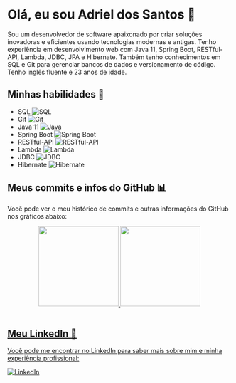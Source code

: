 
# Olá, eu sou Adriel dos Santos 👋

Sou um desenvolvedor de software apaixonado por criar soluções inovadoras e eficientes usando tecnologias modernas e antigas. Tenho experiência em desenvolvimento web com Java 11, Spring Boot, RESTful-API, Lambda, JDBC, JPA e Hibernate. Também tenho conhecimentos em SQL e Git para gerenciar bancos de dados e versionamento de código. Tenho inglês fluente e 23 anos de idade.

## Minhas habilidades 🚀

- SQL ![SQL](https://img.icons8.com/color/48/000000/sql.png)
- Git ![Git](https://img.icons8.com/color/48/000000/git.png)
- Java 11 ![Java](https://img.icons8.com/color/48/000000/java-coffee-cup-logo.png)
- Spring Boot ![Spring Boot](https://img.icons8.com/color/48/000000/spring-logo.png)
- RESTful-API ![RESTful-API](https://img.icons8.com/nolan/64/api-settings.png)
- Lambda ![Lambda](https://img.icons8.com/color/48/000000/lambda.png)
- JDBC ![JDBC](https://img.icons8.com/color/48/000000/database.png)
- Hibernate ![Hibernate](https://img.icons8.com/color/48/000000/hibernate.png)



## Meus commits e infos do GitHub 📊

Você pode ver o meu histórico de commits e outras informações do GitHub nos gráficos abaixo:

<div align="center">
  <a href="https://github.com/AdrielDV">
  <img height="180em" src="https://github-profile-summary-cards.vercel.app/api/cards/stats?username=AdrielDV&theme=radical"/>
  <img height="180em" src="https://github-profile-summary-cards.vercel.app/api/cards/repos-per-language?username=AdrielDV&theme=radical"/>
</div>
<div style="display: inline_block"><br>
</div>

## Meu LinkedIn 💼

Você pode me encontrar no LinkedIn para saber mais sobre mim e minha experiência profissional:

[![LinkedIn](https://img.icons8.com/color/48/000000/linkedin.png)](https://www.linkedin.com/in/adriel-dos-santos-137434234/)
